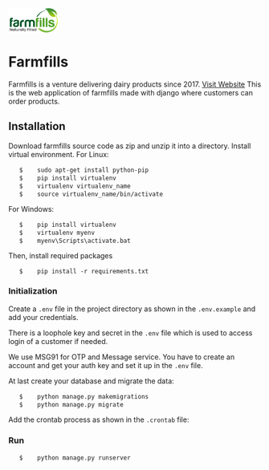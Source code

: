 <img src="static/img/logo.png" width="100" style="display:block" />

# Farmfills

Farmfills is a venture delivering dairy products since 2017. [Visit Website](https://farmfills.com)
This is the web application of farmfills made with django where customers can order products.

## Installation

Download farmfills source code as zip and unzip it into a directory.
Install virtual environment.
For Linux:
```
   $	sudo apt-get install python-pip
   $	pip install virtualenv
   $	virtualenv virtualenv_name
   $	source virtualenv_name/bin/activate
```
For Windows:
```
   $	pip install virtualenv
   $	virtualenv myenv
   $	myenv\Scripts\activate.bat
```
Then, install required packages
```
   $	pip install -r requirements.txt
```

### Initialization

Create a `.env` file in the project directory as shown in the `.env.example` and add your credentials.

There is a loophole key and secret in the `.env` file which is used to access login of a customer if needed.

We use MSG91 for OTP and Message service. You have to create an account and get your auth key and set it up in the `.env` file.

At last create your database and migrate the data:
```
   $	python manage.py makemigrations
   $	python manage.py migrate
```

Add the crontab process as shown in the `.crontab` file:

### Run

```
   $	python manage.py runserver
```
